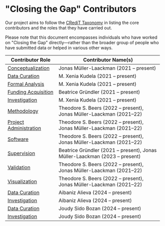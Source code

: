 # "Closing the Gap" Contributors

Our project aims to follow the [CRediT Taxonomy](https://credit.niso.org/) in listing the core contributors and the roles that they have carried out.

Please note that this document encompasses individuals who have worked on "Closing the Gap" directly—rather than the broader group of people who have submitted data or helped in various other ways.

| Contributor Role                                                                            | Contributor Name(s)                                                        |
| ------------------------------------------------------------------------------------------- | -------------------------------------------------------------------------- |
| [Conceptualization](https://credit.niso.org/contributor-roles/conceptualization/)           | Jonas Müller-Laackman (2021 – present)                                     |
| [Data Curation](https://credit.niso.org/contributor-roles/data-curation/)                   | M. Xenia Kudela (2021 – present)                                           |
| [Formal Analysis](https://credit.niso.org/contributor-roles/formal-analysis/)               | M. Xenia Kudela (2021 – present)                                           |
| [Funding Acquisition](https://credit.niso.org/contributor-roles/funding-acquisition/)       | Beatrice Gründler (2021 – present)                                         |
| [Investigation](https://credit.niso.org/contributor-roles/investigation/)                   | M. Xenia Kudela (2021 – present)                                           |
| [Methodology](https://credit.niso.org/contributor-roles/methodology/)                       | Theodore S. Beers (2022 – present), Jonas Müller-Laackman (2021–22)        |
| [Project Administration](https://credit.niso.org/contributor-roles/project-administration/) | Theodore S. Beers (2022 – present), Jonas Müller-Laackman (2021–22)        |
| [Software](https://credit.niso.org/contributor-roles/software/)                             | Theodore S. Beers (2022 – present), Jonas Müller-Laackman (2021–22)        |
| [Supervision](https://credit.niso.org/contributor-roles/supervision/)                       | Beatrice Gründler (2021 – present), Jonas Müller-Laackman (2023 – present) |
| [Validation](https://credit.niso.org/contributor-roles/validation/)                         | Theodore S. Beers (2022 – present), Jonas Müller-Laackman (2021–22)        |
| [Visualization](https://credit.niso.org/contributor-roles/visualization/)                   | Theodore S. Beers (2022 – present), Jonas Müller-Laackman (2021–22)        |
| [Data Curation](https://credit.niso.org/contributor-roles/data-curation/)                   | Aibaniz Alieva (2024 – present)                                            |
| [Investigation](https://credit.niso.org/contributor-roles/data-curation/)                   | Aibaniz Alieva (2024 – present)                                            |
| [Data Curation](https://credit.niso.org/contributor-roles/data-curation/)                   | Joudy Sido Bozan (2024 – present)                                            |
| [Investigation](https://credit.niso.org/contributor-roles/data-curation/)                   | Joudy Sido Bozan (2024 – present)    
